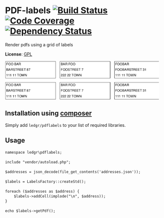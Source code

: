 # PDF-labels [![Build Status](https://travis-ci.org/ledgr/pdflabels.png?branch=master)](https://travis-ci.org/ledgr/pdflabels) [![Code Coverage](https://scrutinizer-ci.com/g/ledgr/pdflabels/badges/coverage.png?s=ea2b5dc71bbb041b5f7a050acf533932e87142a7)](https://scrutinizer-ci.com/g/ledgr/pdflabels/) [![Dependency Status](https://gemnasium.com/ledgr/pdflabels.png)](https://gemnasium.com/ledgr/pdflabels)

Render pdfs using a grid of labels

__License__: [GPL](/LICENSE)

![Example output](/example/addresses.png)

## Installation using [composer](http://getcomposer.org/)

Simply add `ledgr/pdflabels` to your list of required libraries.


Usage
-----
    namespace ledgr\pdflabels;

    include "vendor/autoload.php";

    $addresses = json_decode(file_get_contents('addresses.json'));

    $labels = LabelsFactory::createStd();

    foreach ($addresses as $address) {
        $labels->addCell(implode("\n", $address));
    }

    echo $labels->getPdf();
